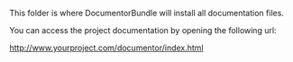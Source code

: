 This folder is where DocumentorBundle will install all documentation files.

You can access the project documentation by opening the following url:

http://www.yourproject.com/documentor/index.html